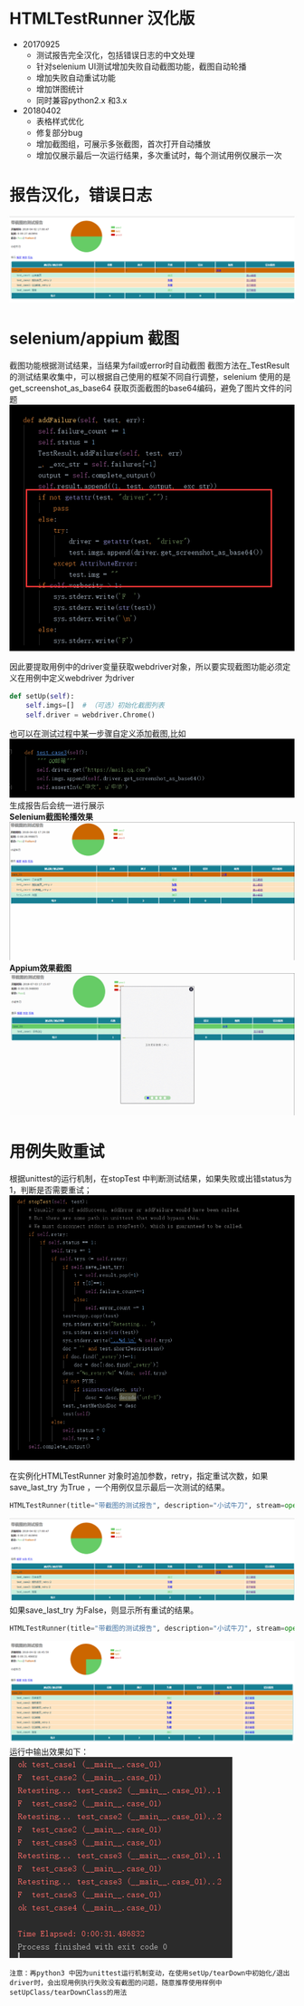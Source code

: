 # HTMLTestRunner 汉化版

+ 20170925
    - 测试报告完全汉化，包括错误日志的中文处理
    - 针对selenium UI测试增加失败自动截图功能，截图自动轮播
    - 增加失败自动重试功能
    - 增加饼图统计
    - 同时兼容python2.x 和3.x
+ 20180402
    - 表格样式优化
    - 修复部分bug
    - 增加截图组，可展示多张截图，首次打开自动播放
    - 增加仅展示最后一次运行结果，多次重试时，每个测试用例仅展示一次

# 报告汉化，错误日志
 ![](./img/1.png)
# selenium/appium 截图
截图功能根据测试结果，当结果为fail或error时自动截图
截图方法在_TestResult 的测试结果收集中，可以根据自己使用的框架不同自行调整，selenium 使用的是get_screenshot_as_base64 获取页面截图的base64编码，避免了图片文件的问题<br/>
![](./img/2.png)

因此要提取用例中的driver变量获取webdriver对象，所以要实现截图功能必须定义在用例中定义webdriver 为driver
```python
def setUp(self):
    self.imgs=[]  # （可选）初始化截图列表
    self.driver = webdriver.Chrome()
```
也可以在测试过程中某一步骤自定义添加截图,比如<br/>
![](./img/3.png)<br/>
生成报告后会统一进行展示<br/>
**Selenium截图轮播效果**<br/>
![](./img/4.gif)<br/>
**Appium效果截图**<br/>
![](./img/5.gif)
# 用例失败重试
根据unittest的运行机制，在stopTest 中判断测试结果，如果失败或出错status为1，判断是否需要重试；<br/>
![](./img/5.png)

在实例化HTMLTestRunner 对象时追加参数，retry，指定重试次数，如果save_last_try 为True ，一个用例仅显示最后一次测试的结果。
```python
HTMLTestRunner(title="带截图的测试报告", description="小试牛刀", stream=open("sample_test_report.html", "wb"), verbosity=2, retry=2, save_last_try=True)
```

![](./img/6.png)
如果save_last_try 为False，则显示所有重试的结果。
```python
HTMLTestRunner(title="带截图的测试报告", description="小试牛刀", stream=open("sample_test_report.html", "wb"), verbosity=2, retry=2, save_last_try=False)
```

![](./img/7.png)
运行中输出效果如下：<br/>
![](./img/8.png)

`注意：再python3 中因为unittest运行机制变动，在使用setUp/tearDown中初始化/退出driver时，会出现用例执行失败没有截图的问题，随意推荐使用样例中setUpClass/tearDownClass的用法`